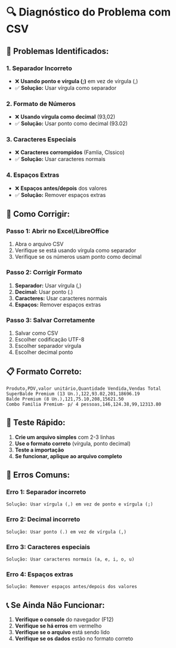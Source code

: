 # 🔍 **Diagnóstico do Problema com CSV**

## 🚨 **Problemas Identificados:**

### **1. Separador Incorreto**
- ❌ **Usando ponto e vírgula (;)** em vez de vírgula (,)
- ✅ **Solução:** Usar vírgula como separador

### **2. Formato de Números**
- ❌ **Usando vírgula como decimal** (93,02)
- ✅ **Solução:** Usar ponto como decimal (93.02)

### **3. Caracteres Especiais**
- ❌ **Caracteres corrompidos** (Famlia, Clssico)
- ✅ **Solução:** Usar caracteres normais

### **4. Espaços Extras**
- ❌ **Espaços antes/depois** dos valores
- ✅ **Solução:** Remover espaços extras

## 🔧 **Como Corrigir:**

### **Passo 1: Abrir no Excel/LibreOffice**
1. Abra o arquivo CSV
2. Verifique se está usando vírgula como separador
3. Verifique se os números usam ponto como decimal

### **Passo 2: Corrigir Formato**
1. **Separador:** Usar vírgula (,)
2. **Decimal:** Usar ponto (.)
3. **Caracteres:** Usar caracteres normais
4. **Espaços:** Remover espaços extras

### **Passo 3: Salvar Corretamente**
1. Salvar como CSV
2. Escolher codificação UTF-8
3. Escolher separador vírgula
4. Escolher decimal ponto

## 📋 **Formato Correto:**

```csv
Produto,PDV,valor unitário,Quantidade Vendida,Vendas Total
SuperBalde Premium (13 Un.),122,93.02,201,18696.19
Balde Premium (8 Un.),121,75.10,208,15621.50
Combo Familia Premium- p/ 4 pessoas,146,124.38,99,12313.80
```

## 🎯 **Teste Rápido:**

1. **Crie um arquivo simples** com 2-3 linhas
2. **Use o formato correto** (vírgula, ponto decimal)
3. **Teste a importação**
4. **Se funcionar, aplique ao arquivo completo**

## 🚨 **Erros Comuns:**

### **Erro 1: Separador incorreto**
```
Solução: Usar vírgula (,) em vez de ponto e vírgula (;)
```

### **Erro 2: Decimal incorreto**
```
Solução: Usar ponto (.) em vez de vírgula (,)
```

### **Erro 3: Caracteres especiais**
```
Solução: Usar caracteres normais (a, e, i, o, u)
```

### **Erro 4: Espaços extras**
```
Solução: Remover espaços antes/depois dos valores
```

## 📞 **Se Ainda Não Funcionar:**

1. **Verifique o console** do navegador (F12)
2. **Verifique se há erros** em vermelho
3. **Verifique se o arquivo** está sendo lido
4. **Verifique se os dados** estão no formato correto
